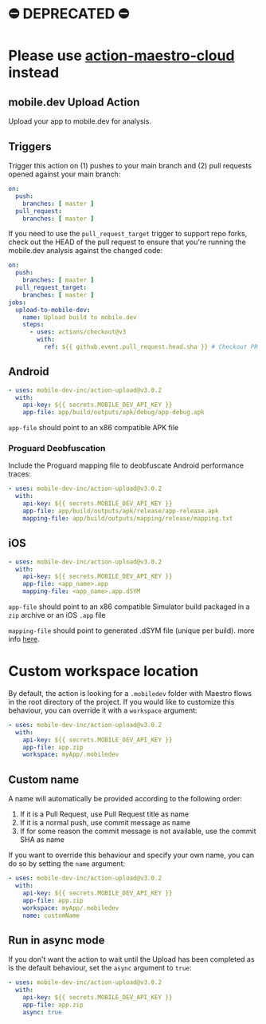 # ⛔️ DEPRECATED ⛔️
# Please use [action-maestro-cloud](https://github.com/mobile-dev-inc/action-maestro-cloud) instead


## mobile.dev Upload Action

Upload your app to mobile.dev for analysis.

## Triggers

Trigger this action on (1) pushes to your main branch and (2) pull requests opened against your main branch:


```yaml
on:
  push:
    branches: [ master ]
  pull_request:
    branches: [ master ]
```

If you need to use the `pull_request_target` trigger to support repo forks, check out the HEAD of the pull request to ensure that you're running the mobile.dev analysis against the changed code:

```yaml
on:
  push:
    branches: [ master ]
  pull_request_target:
    branches: [ master ]
jobs:
  upload-to-mobile-dev:
    name: Upload build to mobile.dev
    steps:
      - uses: actions/checkout@v3
        with:
          ref: ${{ github.event.pull_request.head.sha }} # Checkout PR HEAD
```

## Android

```yaml
- uses: mobile-dev-inc/action-upload@v3.0.2
  with:
    api-key: ${{ secrets.MOBILE_DEV_API_KEY }}
    app-file: app/build/outputs/apk/debug/app-debug.apk
```

`app-file` should point to an x86 compatible APK file

### Proguard Deobfuscation

Include the Proguard mapping file to deobfuscate Android performance traces:

```yaml
- uses: mobile-dev-inc/action-upload@v3.0.2
  with:
    api-key: ${{ secrets.MOBILE_DEV_API_KEY }}
    app-file: app/build/outputs/apk/release/app-release.apk
    mapping-file: app/build/outputs/mapping/release/mapping.txt
```

## iOS

```yaml
- uses: mobile-dev-inc/action-upload@v3.0.2
  with:
    api-key: ${{ secrets.MOBILE_DEV_API_KEY }}
    app-file: <app_name>.app
    mapping-file: <app_name>.app.dSYM
```

`app-file` should point to an x86 compatible Simulator build packaged in a `zip` archive or an iOS `.app` file

`mapping-file` should point to generated .dSYM file (unique per build). more info [here](https://developer.apple.com/documentation/xcode/building-your-app-to-include-debugging-information). 

# Custom workspace location

By default, the action is looking for a `.mobiledev` folder with Maestro flows in the root directory of the project. If you would like to customize this behaviour, you can override it with a `workspace` argument:

```yaml
- uses: mobile-dev-inc/action-upload@v3.0.2
  with:
    api-key: ${{ secrets.MOBILE_DEV_API_KEY }}
    app-file: app.zip
    workspace: myApp/.mobiledev
```

## Custom name
A name will automatically be provided according to the following order:
1. If it is a Pull Request, use Pull Request title as name
2. If it is a normal push, use commit message as name
3. If for some reason the commit message is not available, use the commit SHA as name

If you want to override this behaviour and specify your own name, you can do so by setting the `name` argument:

```yaml
- uses: mobile-dev-inc/action-upload@v3.0.2
  with:
    api-key: ${{ secrets.MOBILE_DEV_API_KEY }}
    app-file: app.zip
    workspace: myApp/.mobiledev
    name: customName
```


## Run in async mode
If you don't want the action to wait until the Upload has been completed as is the default behaviour, set the `async` argument to `true`:

```yaml
- uses: mobile-dev-inc/action-upload@v3.0.2
  with:
    api-key: ${{ secrets.MOBILE_DEV_API_KEY }}
    app-file: app.zip
    async: true
```
